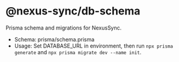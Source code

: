 # @nexus-sync/db-schema

Prisma schema and migrations for NexusSync.

- Schema: prisma/schema.prisma
- Usage: Set DATABASE_URL in environment, then run `npx prisma generate` and `npx prisma migrate dev --name init`.

